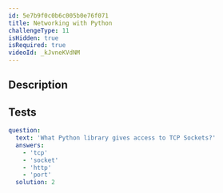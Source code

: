 ```yaml
---
id: 5e7b9f0c0b6c005b0e76f071
title: Networking with Python
challengeType: 11
isHidden: true
isRequired: true
videoId: _kJvneKVdNM
---
```


## Description
<section id='description'>

</section>

## Tests
<section id='tests'>

```yml
question:
  text: 'What Python library gives access to TCP Sockets?'
  answers:
    - 'tcp'
    - 'socket'
    - 'http'
    - 'port'
  solution: 2
```

</section>
